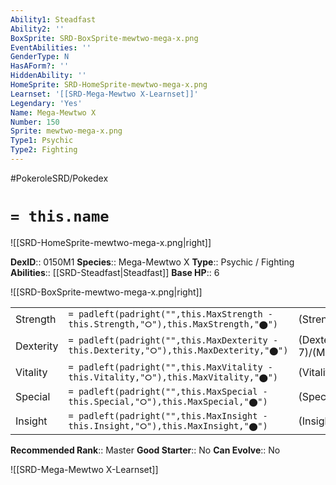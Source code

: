 ```yaml
---
Ability1: Steadfast
Ability2: ''
BoxSprite: SRD-BoxSprite-mewtwo-mega-x.png
EventAbilities: ''
GenderType: N
HasAForm?: ''
HiddenAbility: ''
HomeSprite: SRD-HomeSprite-mewtwo-mega-x.png
Learnset: '[[SRD-Mega-Mewtwo X-Learnset]]'
Legendary: 'Yes'
Name: Mega-Mewtwo X
Number: 150
Sprite: mewtwo-mega-x.png
Type1: Psychic
Type2: Fighting
---
```


#PokeroleSRD/Pokedex

# `= this.name`

![[SRD-HomeSprite-mewtwo-mega-x.png|right]]

**DexID**:: 0150M1
**Species**:: Mega-Mewtwo X
**Type**:: Psychic / Fighting
**Abilities**:: [[SRD-Steadfast|Steadfast]]
**Base HP**:: 6

![[SRD-BoxSprite-mewtwo-mega-x.png|right]]

|           |                                                                                        |                                          |
| --------- | -------------------------------------------------------------------------------------- | ---------------------------------------- |
| Strength  | `= padleft(padright("",this.MaxStrength - this.Strength,"⭘"),this.MaxStrength,"⬤")`    | (Strength::9)/(MaxStrength::9)   |
| Dexterity | `= padleft(padright("",this.MaxDexterity - this.Dexterity,"⭘"),this.MaxDexterity,"⬤")` | (Dexterity:: 7)/(MaxDexterity::7) |
| Vitality  | `= padleft(padright("",this.MaxVitality - this.Vitality,"⭘"),this.MaxVitality,"⬤")`    | (Vitality::6)/(MaxVitality::6)   |
| Special   | `= padleft(padright("",this.MaxSpecial - this.Special,"⭘"),this.MaxSpecial,"⬤")`       | (Special::7)/(MaxSpecial::7)     |
| Insight   | `= padleft(padright("",this.MaxInsight - this.Insight,"⭘"),this.MaxInsight,"⬤")`       | (Insight::6)/(MaxInsight::6)     |

**Recommended Rank**:: Master
**Good Starter**:: No
**Can Evolve**:: No

![[SRD-Mega-Mewtwo X-Learnset]]